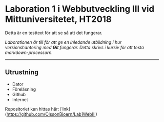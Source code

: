 # Laboration 1 i Webbutveckling III vid Mittuniversitetet, HT2018   

Detta är en testtext för att se så att det fungerar.  

_Laborationen är till för att ge en inledande utbildning i hur versionshantering med **Git** fungerar. Detta skrivs i kursiv för att testa markdown-processorn._  

---

## Utrustning  

 * Dator
 * Föreläsning
 * Github
 * Internet

Repositoriet kan hittas här: [link] (https://github.com/OlssonBjoern/Lab1WebIII)